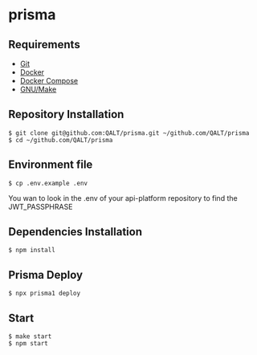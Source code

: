 # prisma

## Requirements

- [Git](https://git-scm.com/)
- [Docker](https://www.docker.com/)
- [Docker Compose](https://docs.docker.com/compose/)
- [GNU/Make](https://www.gnu.org/software/make/)

## Repository Installation

```console
$ git clone git@github.com:QALT/prisma.git ~/github.com/QALT/prisma
$ cd ~/github.com/QALT/prisma
```

## Environment file

```console
$ cp .env.example .env
```

You wan to look in the .env of your api-platform repository to find the JWT_PASSPHRASE

## Dependencies Installation

```console
$ npm install
```

## Prisma Deploy

```console
$ npx prisma1 deploy
```

## Start

```console
$ make start
$ npm start
```
